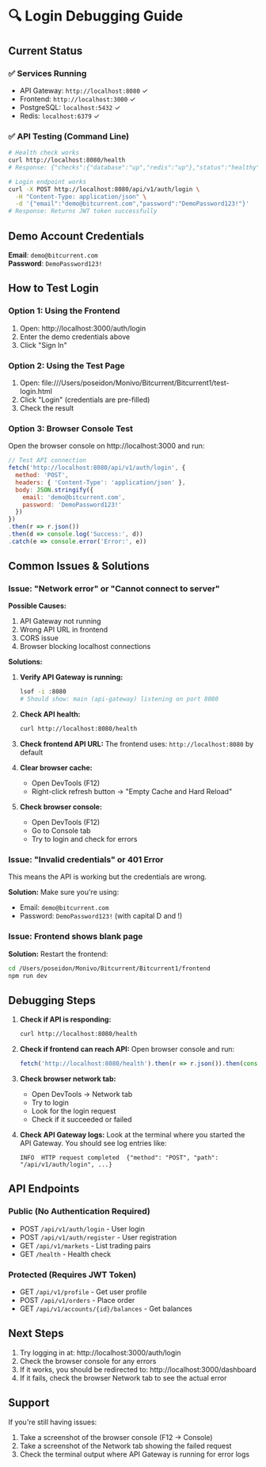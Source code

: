 # 🔍 Login Debugging Guide

## Current Status

### ✅ Services Running
- API Gateway: `http://localhost:8080` ✓
- Frontend: `http://localhost:3000` ✓  
- PostgreSQL: `localhost:5432` ✓
- Redis: `localhost:6379` ✓

### ✅ API Testing (Command Line)
```bash
# Health check works
curl http://localhost:8080/health
# Response: {"checks":{"database":"up","redis":"up"},"status":"healthy"}

# Login endpoint works
curl -X POST http://localhost:8080/api/v1/auth/login \
  -H "Content-Type: application/json" \
  -d '{"email":"demo@bitcurrent.com","password":"DemoPassword123!"}'
# Response: Returns JWT token successfully
```

## Demo Account Credentials

**Email**: `demo@bitcurrent.com`  
**Password**: `DemoPassword123!`

## How to Test Login

### Option 1: Using the Frontend
1. Open: http://localhost:3000/auth/login
2. Enter the demo credentials above
3. Click "Sign In"

### Option 2: Using the Test Page
1. Open: file:///Users/poseidon/Monivo/Bitcurrent/Bitcurrent1/test-login.html
2. Click "Login" (credentials are pre-filled)
3. Check the result

### Option 3: Browser Console Test
Open the browser console on http://localhost:3000 and run:

```javascript
// Test API connection
fetch('http://localhost:8080/api/v1/auth/login', {
  method: 'POST',
  headers: { 'Content-Type': 'application/json' },
  body: JSON.stringify({
    email: 'demo@bitcurrent.com',
    password: 'DemoPassword123!'
  })
})
.then(r => r.json())
.then(d => console.log('Success:', d))
.catch(e => console.error('Error:', e))
```

## Common Issues & Solutions

### Issue: "Network error" or "Cannot connect to server"

**Possible Causes:**
1. API Gateway not running
2. Wrong API URL in frontend
3. CORS issue
4. Browser blocking localhost connections

**Solutions:**

1. **Verify API Gateway is running:**
   ```bash
   lsof -i :8080
   # Should show: main (api-gateway) listening on port 8080
   ```

2. **Check API health:**
   ```bash
   curl http://localhost:8080/health
   ```

3. **Check frontend API URL:**
   The frontend uses: `http://localhost:8080` by default
   
4. **Clear browser cache:**
   - Open DevTools (F12)
   - Right-click refresh button → "Empty Cache and Hard Reload"

5. **Check browser console:**
   - Open DevTools (F12)  
   - Go to Console tab
   - Try to login and check for errors

### Issue: "Invalid credentials" or 401 Error

This means the API is working but the credentials are wrong.

**Solution:** Make sure you're using:
- Email: `demo@bitcurrent.com`
- Password: `DemoPassword123!` (with capital D and !)

### Issue: Frontend shows blank page

**Solution:** Restart the frontend:
```bash
cd /Users/poseidon/Monivo/Bitcurrent/Bitcurrent1/frontend
npm run dev
```

## Debugging Steps

1. **Check if API is responding:**
   ```bash
   curl http://localhost:8080/health
   ```

2. **Check if frontend can reach API:**
   Open browser console and run:
   ```javascript
   fetch('http://localhost:8080/health').then(r => r.json()).then(console.log)
   ```

3. **Check browser network tab:**
   - Open DevTools → Network tab
   - Try to login
   - Look for the login request
   - Check if it succeeded or failed

4. **Check API Gateway logs:**
   Look at the terminal where you started the API Gateway.
   You should see log entries like:
   ```
   INFO  HTTP request completed  {"method": "POST", "path": "/api/v1/auth/login", ...}
   ```

## API Endpoints

### Public (No Authentication Required)
- POST `/api/v1/auth/login` - User login
- POST `/api/v1/auth/register` - User registration  
- GET `/api/v1/markets` - List trading pairs
- GET `/health` - Health check

### Protected (Requires JWT Token)
- GET `/api/v1/profile` - Get user profile
- POST `/api/v1/orders` - Place order
- GET `/api/v1/accounts/{id}/balances` - Get balances

## Next Steps

1. Try logging in at: http://localhost:3000/auth/login
2. Check the browser console for any errors
3. If it works, you should be redirected to: http://localhost:3000/dashboard
4. If it fails, check the browser Network tab to see the actual error

## Support

If you're still having issues:
1. Take a screenshot of the browser console (F12 → Console)
2. Take a screenshot of the Network tab showing the failed request
3. Check the terminal output where API Gateway is running for error logs



